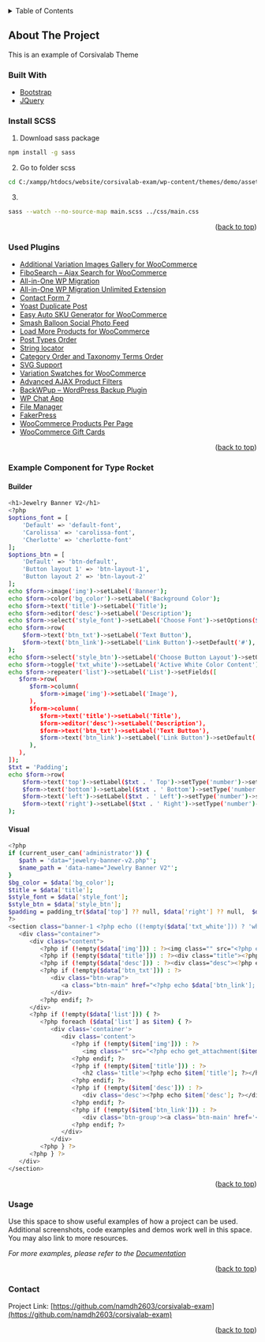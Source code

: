 <div id="top"></div>
<!--
*** Thanks for checking out the Best-README-Template. If you have a suggestion
*** that would make this better, please fork the repo and create a pull request
*** or simply open an issue with the tag "enhancement".
*** Don't forget to give the project a star!
*** Thanks again! Now go create something AMAZING! :D
-->

<!-- PROJECT SHIELDS -->
<!--
*** I'm using markdown "reference style" links for readability.
*** Reference links are enclosed in brackets [ ] instead of parentheses ( ).
*** See the bottom of this document for the declaration of the reference variables
*** for contributors-url, forks-url, etc. This is an optional, concise syntax you may use.
*** https://www.markdownguide.org/basic-syntax/#reference-style-links
-->
<!-- [![Contributors][contributors-shield]][contributors-url]
[![Forks][forks-shield]][forks-url]
[![Stargazers][stars-shield]][stars-url]
[![Issues][issues-shield]][issues-url]
[![MIT License][license-shield]][license-url]
[![LinkedIn][linkedin-shield]][linkedin-url] -->

<!-- PROJECT LOGO -->
<!-- <br />
<div align="center">
  <a href="https://github.com/github_username/repo_name">
    <img src="images/logo.png" alt="Logo" width="80" height="80">
  </a>

<h3 align="center">project_title</h3>

  <p align="center">
    project_description
    <br />
    <a href="https://github.com/github_username/repo_name"><strong>Explore the docs »</strong></a>
    <br />
    <br />
    <a href="https://github.com/github_username/repo_name">View Demo</a>
    ·
    <a href="https://github.com/github_username/repo_name/issues">Report Bug</a>
    ·
    <a href="https://github.com/github_username/repo_name/issues">Request Feature</a>
  </p>
</div> -->

<!-- TABLE OF CONTENTS -->
<details>
  <summary>Table of Contents</summary>
  <ol>
    <li>
      <a href="#about-the-project">About The Project</a>
      <ul>
        <li><a href="#built-with">Built With</a></li>
      </ul>
    </li>
    <li>
      <a href="#getting-started">Getting Started</a>
      <ul>
        <li><a href="#prerequisites">Prerequisites</a></li>
        <li><a href="#installation">Installation</a></li>
      </ul>
    </li>
    <li><a href="#usage">Usage</a></li>
    <li><a href="#roadmap">Roadmap</a></li>
    <li><a href="#contributing">Contributing</a></li>
    <li><a href="#license">License</a></li>
    <li><a href="#contact">Contact</a></li>
    <li><a href="#acknowledgments">Acknowledgments</a></li>
  </ol>
</details>

<!-- ABOUT THE PROJECT -->

## About The Project

This is an example of Corsivalab Theme

### Built With

- [Bootstrap](https://getbootstrap.com)
- [JQuery](https://jquery.com)

### Install SCSS

1. Download sass package

```sh
npm install -g sass
```

2. Go to folder scss

```sh
cd C:/xampp/htdocs/website/corsivalab-exam/wp-content/themes/demo/assets/scss
```

3.

```sh
sass --watch --no-source-map main.scss ../css/main.css
```

<p align="right">(<a href="#top">back to top</a>)</p>

### Used Plugins

- [Additional Variation Images Gallery for WooCommerce](https://wordpress.org/plugins/woo-variation-gallery/)
- [FiboSearch – Ajax Search for WooCommerce](https://wordpress.org/plugins/ajax-search-for-woocommerce/)
- [All-in-One WP Migration](https://wordpress.org/plugins/all-in-one-wp-migration/)
- [All-in-One WP Migration Unlimited Extension](https://hnamcoder.com/themes-va-plugins/all-in-one-wp-migration-unlimited-extension/)
- [Contact Form 7](https://wordpress.org/plugins/contact-form-7)
- [Yoast Duplicate Post](https://wordpress.org/plugins/duplicate-post)
- [Easy Auto SKU Generator for WooCommerce](https://wordpress.org/plugins/easy-woocommerce-auto-sku-generator)
- [Smash Balloon Social Photo Feed](https://wordpress.org/plugins/instagram-feed)
- [Load More Products for WooCommerce](https://wordpress.org/plugins/load-more-products-for-woocommerce)
- [Post Types Order](https://wordpress.org/plugins/post-types-order)
- [String locator](https://wordpress.org/plugins/string-locator)
- [Category Order and Taxonomy Terms Order](https://wordpress.org/plugins/taxonomy-terms-order)
- [SVG Support](https://wordpress.org/plugins/svg-support)
- [Variation Swatches for WooCommerce](https://wordpress.org/plugins/woo-variation-swatches)
- [Advanced AJAX Product Filters](https://wordpress.org/plugins/woocommerce-ajax-filters)
- [BackWPup – WordPress Backup Plugin](https://wordpress.org/plugins/backwpup)
- [WP Chat App](https://wordpress.org/plugins/wp-whatsapp)
- [File Manager](https://wordpress.org/plugins/wp-file-manager)
- [FakerPress](https://wordpress.org/plugins/fakerpress)
- [WooCommerce Products Per Page](https://wordpress.org/plugins/woocommerce-products-per-page)
- [WooCommerce Gift Cards](https://woocommerce.com/products/gift-cards/)

<p align="right">(<a href="#top">back to top</a>)</p>

### Example Component for Type Rocket

#### Builder

```sh
<h1>Jewelry Banner V2</h1>
<?php
$options_font = [
	'Default' => 'default-font',
	'Carolissa' => 'carolissa-font',
	'Cherlotte' => 'cherlotte-font'
];
$options_btn = [
	'Default' => 'btn-default',
	'Button layout 1' => 'btn-layout-1',
	'Button layout 2' => 'btn-layout-2'
];
echo $form->image('img')->setLabel('Banner');
echo $form->color('bg_color')->setLabel('Background Color');
echo $form->text('title')->setLabel('Title');
echo $form->editor('desc')->setLabel('Description');
echo $form->select('style_font')->setLabel('Choose Font')->setOptions($options_font)->setSetting('default', 'default-font');
echo $form->row(
    $form->text('btn_txt')->setLabel('Text Button'),
    $form->text('btn_link')->setLabel('Link Button')->setDefault('#'),
);
echo $form->select('style_btn')->setLabel('Choose Button Layout')->setOptions($options_btn)->setSetting('default', 'btn-default');
echo $form->toggle('txt_white')->setLabel('Active White Color Content');
echo $form->repeater('list')->setLabel('List')->setFields([
   $form->row(
      $form->column(
         $form->image('img')->setLabel('Image'),
      ),
      $form->column(
         $form->text('title')->setLabel('Title'),
         $form->editor('desc')->setLabel('Description'),
         $form->text('btn_txt')->setLabel('Text Button'),
         $form->text('btn_link')->setLabel('Link Button')->setDefault('#'),
      ),
   ),
]);
$txt = 'Padding';
echo $form->row(
	$form->text('top')->setLabel($txt . ' Top')->setType('number')->setHelp('rem'),
	$form->text('bottom')->setLabel($txt . ' Bottom')->setType('number')->setHelp('rem'),
	$form->text('left')->setLabel($txt . ' Left')->setType('number')->setHelp('rem'),
	$form->text('right')->setLabel($txt . ' Right')->setType('number')->setHelp('rem'),
);
```

#### Visual

```sh
<?php
if (current_user_can('administrator')) {
   $path = 'data="jewelry-banner-v2.php"';
   $name_path = 'data-name="Jewelry Banner V2"';
}
$bg_color = $data['bg_color'];
$title = $data['title'];
$style_font = $data['style_font'];
$style_btn = $data['style_btn'];
$padding = padding_tr($data['top'] ?? null, $data['right'] ?? null,  $data['bottom'] ?? null,  $data['left'] ?? null);
?>
<section class="banner-1 <?php echo ((!empty($data['txt_white'])) ? 'white-text' : ''); ?>" <?php echo $path . ' ' . $name; ?> style="background-image: url('<?php echo get_attachment($data['img'])['src']; ?>'); background-size:cover; background-position: center center;<?php echo (!empty($bg_color) ? 'background-color:' . $bg_color . ';' : ''); ?><?php echo $padding; ?>">
   <div class="container">
      <div class="content">
         <?php if (!empty($data['img'])) : ?><img class="" src="<?php echo get_attachment($data['img'])['src']; ?>" alt="" /><?php endif; ?>
         <?php if (!empty($data['title'])) : ?><div class="title"><?php echo $data['title']; ?></div><?php endif; ?>
         <?php if (!empty($data['desc'])) : ?><div class="desc"><?php echo $data['desc']; ?></div><?php endif; ?>
         <?php if (!empty($data['btn_txt'])) : ?>
            <div class="btn-wrap">
               <a class="btn-main" href="<?php echo $data['btn_link']; ?>"><?php echo $data['btn_txt']; ?></a>
            </div>
         <?php endif; ?>
      </div>
      <?php if (!empty($data['list'])) { ?>
         <?php foreach ($data['list'] as $item) { ?>
            <div class='container'>
               <div class='content'>
                  <?php if (!empty($item['img'])) : ?>
                     <img class="" src="<?php echo get_attachment($item['img'])['src']; ?>" alt="" />
                  <?php endif; ?>
                  <?php if (!empty($item['title'])) : ?>
                     <h2 class='title'><?php echo $item['title']; ?></h2>
                  <?php endif; ?>
                  <?php if (!empty($item['desc'])) : ?>
                     <div class='desc'><?php echo $item['desc']; ?></div>
                  <?php endif; ?>
                  <?php if (!empty($item['btn_link'])) : ?>
                     <div class='btn-group'><a class='btn-main' href='<?php echo $item['btn_link']; ?>'><?php echo $item['btn_txt']; ?></a></div>
                  <?php endif; ?>
               </div>
            </div>
         <?php } ?>
      <?php } ?>
   </div>
</section>
```

<p align="right">(<a href="#top">back to top</a>)</p>

<!-- USAGE EXAMPLES -->

### Usage

Use this space to show useful examples of how a project can be used. Additional screenshots, code examples and demos work well in this space. You may also link to more resources.

_For more examples, please refer to the [Documentation](https://example.com)_

<p align="right">(<a href="#top">back to top</a>)</p>

<!-- CONTACT -->

### Contact

<!-- Your Name - [@twitter_handle](https://twitter.com/twitter_handle) - email@email_client.com -->

Project Link: [https://github.com/namdh2603/corsivalab-exam](https://github.com/namdh2603/corsivalab-exam)

<p align="right">(<a href="#top">back to top</a>)</p>

<!-- MARKDOWN LINKS & IMAGES -->
<!-- https://www.markdownguide.org/basic-syntax/#reference-style-links -->

[contributors-shield]: https://img.shields.io/github/contributors/github_username/repo_name.svg?style=for-the-badge
[contributors-url]: https://github.com/github_username/repo_name/graphs/contributors
[forks-shield]: https://img.shields.io/github/forks/github_username/repo_name.svg?style=for-the-badge
[forks-url]: https://github.com/github_username/repo_name/network/members
[stars-shield]: https://img.shields.io/github/stars/github_username/repo_name.svg?style=for-the-badge
[stars-url]: https://github.com/github_username/repo_name/stargazers
[issues-shield]: https://img.shields.io/github/issues/github_username/repo_name.svg?style=for-the-badge
[issues-url]: https://github.com/github_username/repo_name/issues
[license-shield]: https://img.shields.io/github/license/github_username/repo_name.svg?style=for-the-badge
[license-url]: https://github.com/github_username/repo_name/blob/master/LICENSE.txt
[linkedin-shield]: https://img.shields.io/badge/-LinkedIn-black.svg?style=for-the-badge&logo=linkedin&colorB=555
[linkedin-url]: https://linkedin.com/in/linkedin_username
[product-screenshot]: images/screenshot.png
